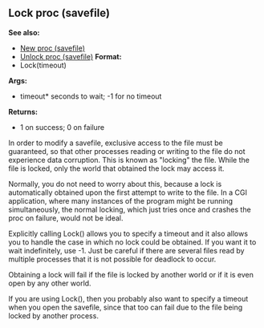 ## Lock proc (savefile)
**See also:**
*   [New proc (savefile)](/ref/savefile/proc/New.md) 
*   [Unlock proc (savefile)](/ref/savefile/proc/Unlock.md) <!-- -->
**Format:**
*   Lock(timeout)
<!-- -->
**Args:**
*   timeout* seconds to wait; -1 for no timeout
<!-- -->
**Returns:**
*   1 on success; 0 on failure


In order to modify a savefile, exclusive access to the file
must be guaranteed, so that other processes reading or writing to the
file do not experience data corruption. This is known as \"locking\" the
file. While the file is locked, only the world that obtained the lock
may access it. 

Normally, you do not need to worry about this,
because a lock is automatically obtained upon the first attempt to write
to the file. In a CGI application, where many instances of the program
might be running simultaneously, the normal locking, which just tries
once and crashes the proc on failure, would not be ideal.


Explicitly calling Lock() allows you to specify a timeout and
it also allows you to handle the case in which no lock could be
obtained. If you want it to wait indefinitely, use -1. Just be careful
if there are several files read by multiple processes that it is not
possible for deadlock to occur. 

Obtaining a lock will fail if
the file is locked by another world or if it is even open by any other
world. 

If you are using Lock(), then you probably also want to
specify a timeout when you open the savefile, since that too can fail
due to the file being locked by another process.